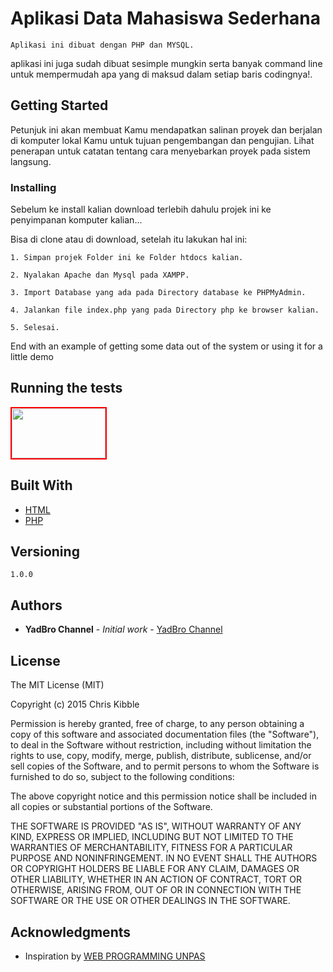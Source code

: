 # Aplikasi Data Mahasiswa Sederhana

    Aplikasi ini dibuat dengan PHP dan MYSQL.
aplikasi ini juga sudah dibuat sesimple mungkin serta banyak command line untuk mempermudah apa yang di maksud dalam setiap baris codingnya!.

## Getting Started

Petunjuk ini akan membuat Kamu mendapatkan salinan proyek dan berjalan di komputer lokal Kamu untuk tujuan pengembangan dan pengujian. Lihat penerapan untuk catatan tentang cara menyebarkan proyek pada sistem langsung.

### Installing

Sebelum ke install kalian download terlebih dahulu projek ini ke penyimpanan komputer kalian...

Bisa di clone atau di download, setelah itu lakukan hal ini:

```
1. Simpan projek Folder ini ke Folder htdocs kalian.
```
```
2. Nyalakan Apache dan Mysql pada XAMPP.
```
```
3. Import Database yang ada pada Directory database ke PHPMyAdmin.
```
```
4. Jalankan file index.php yang pada Directory php ke browser kalian.
```
```
5. Selesai.
```

End with an example of getting some data out of the system or using it for a little demo

## Running the tests



<img src="https://github.com/YadBro/Aplikasi_Data_Mahasiswa/blob/master/img/test.PNG" style="border: 2px solid red;" width="150" height="80"/>


## Built With

* [HTML](https://id.wikipedia.org/wiki/HTML)
* [PHP](https://www.php.net)


## Versioning

```
1.0.0
```

## Authors

* **YadBro Channel** - *Initial work* - [YadBro Channel](https://github.com/YadBro)


## License

The MIT License (MIT)

Copyright (c) 2015 Chris Kibble

Permission is hereby granted, free of charge, to any person obtaining a copy of this software and associated documentation files (the "Software"), to deal in the Software without restriction, including without limitation the rights to use, copy, modify, merge, publish, distribute, sublicense, and/or sell copies of the Software, and to permit persons to whom the Software is furnished to do so, subject to the following conditions:

The above copyright notice and this permission notice shall be included in all copies or substantial portions of the Software.

THE SOFTWARE IS PROVIDED "AS IS", WITHOUT WARRANTY OF ANY KIND, EXPRESS OR IMPLIED, INCLUDING BUT NOT LIMITED TO THE WARRANTIES OF MERCHANTABILITY, FITNESS FOR A PARTICULAR PURPOSE AND NONINFRINGEMENT. IN NO EVENT SHALL THE AUTHORS OR COPYRIGHT HOLDERS BE LIABLE FOR ANY CLAIM, DAMAGES OR OTHER LIABILITY, WHETHER IN AN ACTION OF CONTRACT, TORT OR OTHERWISE, ARISING FROM, OUT OF OR IN CONNECTION WITH THE SOFTWARE OR THE USE OR OTHER DEALINGS IN THE SOFTWARE.

## Acknowledgments

* Inspiration by [WEB PROGRAMMING UNPAS](https://github.com/webprogrammingunpas)

